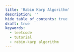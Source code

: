 ```yaml
---
title: 'Rabin Karp Algorithm'
description: ''
hide_table_of_contents: true
draft: true
keywords:
  - leetcode
  - tutorial
  - rabin-karp algorithm
---
```

